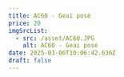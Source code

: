 ```yaml
---
title: AC60 - Geai posé
price: 20
imgSrcList:
  - src: /asset/AC60.JPG
    alt: AC60 - Geai posé
date: 2025-03-06T10:06:42.636Z
draft: false
---
```


